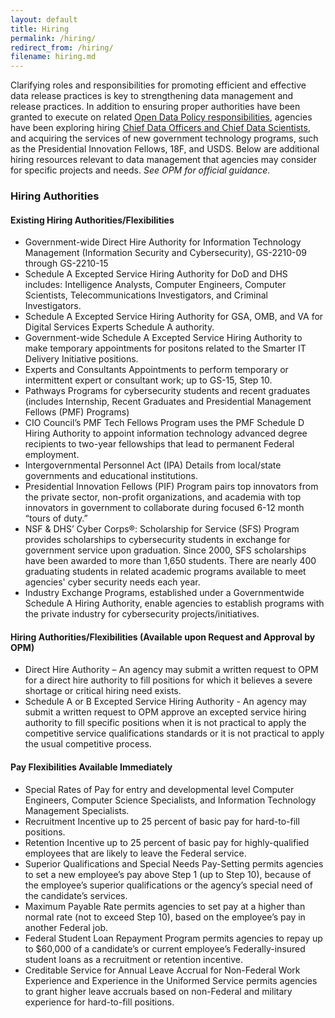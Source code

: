 ```yaml
---
layout: default
title: Hiring
permalink: /hiring/
redirect_from: /hiring/
filename: hiring.md
---
```


Clarifying roles and responsibilities for promoting efficient and effective data release practices is key to strengthening data management and release practices. In addition to ensuring proper authorities have been granted to execute on related [Open Data Policy responsibilities](https://project-open-data.cio.gov/policy-memo/), agencies have been exploring hiring [Chief Data Officers and Chief Data Scientists](https://project-open-data.cio.gov/chief-data-officers/), and acquiring the services of new government technology programs, such as the Presidential Innovation Fellows, 18F, and USDS. Below are additional hiring resources relevant to data management that agencies may consider for specific projects and needs. *See OPM for official guidance.*

### Hiring Authorities 

#### Existing Hiring Authorities/Flexibilities 

* Government-wide Direct Hire Authority for Information Technology Management (Information Security and Cybersecurity), GS-2210-09 through GS-2210-15
* Schedule A Excepted Service Hiring Authority for DoD and DHS includes:  Intelligence Analysts, Computer Engineers, Computer Scientists, Telecommunications Investigators, and Criminal Investigators.
* Schedule A Excepted Service Hiring Authority for GSA, OMB, and VA for Digital Services Experts Schedule A authority.
* Government-wide Schedule A Excepted Service Hiring Authority to make temporary appointments for positons related to the Smarter IT Delivery Initiative positions.
* Experts and Consultants Appointments to perform temporary or intermittent expert or consultant work; up to GS-15, Step 10.
* Pathways Programs for cybersecurity students and recent graduates (includes Internship, Recent Graduates and Presidential Management Fellows (PMF) Programs)
*  CIO Council’s PMF Tech Fellows Program uses the PMF Schedule D Hiring Authority to appoint information technology advanced degree recipients to two-year fellowships that lead to permanent Federal employment.
* Intergovernmental Personnel Act (IPA) Details from local/state governments and educational institutions.
* Presidential Innovation Fellows (PIF) Program pairs top innovators from the private sector, non-profit organizations, and academia with top innovators in government to collaborate during focused 6-12 month “tours of duty.”
* NSF & DHS’ Cyber Corps®: Scholarship for Service (SFS) Program provides scholarships to cybersecurity students in exchange for government service upon graduation.  Since 2000, SFS scholarships have been awarded to more than 1,650 students. There are nearly 400 graduating students in related academic programs available to meet agencies' cyber security needs each year.
* Industry Exchange Programs, established under a Governmentwide Schedule A Hiring Authority, enable agencies to establish programs with the private industry for cybersecurity projects/initiatives.

#### Hiring Authorities/Flexibilities (Available upon Request and Approval by OPM) 

* Direct Hire Authority – An agency may submit a written request to OPM for a direct hire authority to fill positions for which it believes a severe shortage or critical hiring need exists.
* Schedule A or B Excepted Service Hiring Authority - An agency may submit a written request to OPM approve an excepted service hiring authority to fill specific positions when it is not practical to apply the competitive service qualifications standards or it is not practical to apply the usual competitive process.

#### Pay Flexibilities Available Immediately

* Special Rates of Pay for entry and developmental level Computer Engineers, Computer Science Specialists, and Information Technology Management Specialists.
* Recruitment Incentive up to 25 percent of basic pay for hard-to-fill positions.
* Retention Incentive up to 25 percent of basic pay for highly-qualified employees that are likely to leave the Federal service.
* Superior Qualifications and Special Needs Pay-Setting permits agencies to set a new employee’s pay above Step 1 (up to Step 10), because of the employee’s superior qualifications or the agency’s special need of the candidate’s services.
* Maximum Payable Rate permits agencies to set pay at a higher than normal rate (not to exceed Step 10), based on the employee’s pay in another Federal job.
* Federal Student Loan Repayment Program permits agencies to repay up to $60,000 of a candidate’s or current employee’s Federally-insured student loans as a recruitment or retention incentive.
* Creditable Service for Annual Leave Accrual for Non-Federal Work Experience and Experience in the Uniformed Service permits agencies to grant higher leave accruals based on non-Federal and military experience for hard-to-fill positions.
